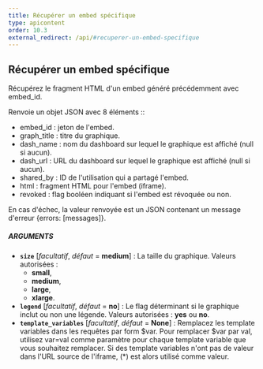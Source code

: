```yaml
---
title: Récupérer un embed spécifique
type: apicontent
order: 10.3
external_redirect: /api/#recuperer-un-embed-specifique
---
```


## Récupérer un embed spécifique
Récupérez le fragment HTML d'un embed généré précédemment avec embed_id.

Renvoie un objet JSON avec 8 éléments ::

* embed_id : jeton de l'embed.
* graph_title : titre du graphique.
* dash_name : nom du dashboard sur lequel le graphique est affiché (null si aucun).
* dash_url : URL du dashboard sur lequel le graphique est affiché (null si aucun).
* shared_by : ID de l'utilisation qui a partagé l'embed.
* html : fragment HTML pour l'embed (iframe).
* revoked : flag booléen indiquant si l'embed est révoquée ou non.

En cas d'échec, la valeur renvoyée est un JSON contenant un message d'erreur {errors: [messages]}.

##### ARGUMENTS
* **`size`** [*facultatif*, *défaut* = **medium**] :
  La taille du graphique. Valeurs autorisées :
    * **small**, 
    * **medium**, 
    * **large**, 
    * **xlarge**.
* **`legend`** [*facultatif*, *défaut* = **no**] :
    Le flag déterminant si le graphique inclut ou non une légende. Valeurs autorisées : **yes** ou **no**.
* **`template_variables`** [*facultatif*, *défaut* = **None**] :
    Remplacez les template variables dans les requêtes par form $var. Pour remplacer $var par val, utilisez var=val comme paramètre pour chaque template variable que vous souhaitez remplacer. Si des template variables n'ont pas de valeur dans l'URL source de l'iframe, (*) est alors utilisé comme valeur.
